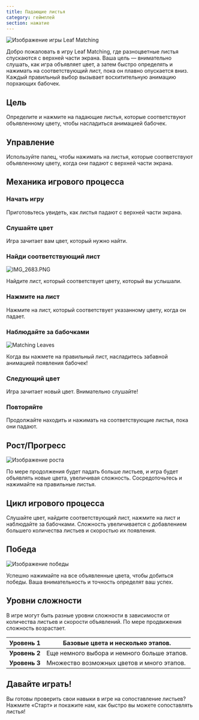 ```yaml
---
title: Падающие листья
category: геймплей
section: нажатие
---
```

![Изображение игры Leaf Matching](https://help.Studycat.com/hc/article_attachments/34975872015385)

Добро пожаловать в игру Leaf Matching, где разноцветные листья спускаются с верхней части экрана. Ваша цель — внимательно слушать, как игра объявляет цвет, а затем быстро определять и нажимать на соответствующий лист, пока он плавно опускается вниз. Каждый правильный выбор вызывает восхитительную анимацию порхающих бабочек.

## Цель

Определите и нажмите на падающие листья, которые соответствуют объявленному цвету, чтобы насладиться анимацией бабочек.

## Управление

Используйте палец, чтобы нажимать на листья, которые соответствуют объявленному цвету, когда они падают с верхней части экрана.

## Механика игрового процесса

### Начать игру

Приготовьтесь увидеть, как листья падают с верхней части экрана.

### Слушайте цвет

Игра зачитает вам цвет, который нужно найти.

### Найди соответствующий лист

![IMG_2683.PNG](https://help.Studycat.com/hc/article_attachments/34823542330905)

Найдите лист, который соответствует цвету, который вы услышали.

### Нажмите на лист

Нажмите на лист, который соответствует указанному цвету, когда он падает.

### Наблюдайте за бабочками

![Matching Leaves](https://help.Studycat.com/hc/article_attachments/34975872017177)

Когда вы нажмете на правильный лист, насладитесь забавной анимацией появления бабочек!

### Следующий цвет

Игра зачитает новый цвет. Внимательно слушайте!

### Повторяйте

Продолжайте находить и нажимать на соответствующие листья, пока они падают.

## Рост/Прогресс

![Изображение роста](https://help.Studycat.com/hc/article_attachments/34918104076185)

По мере продолжения будет падать больше листьев, и игра будет объявлять новые цвета, увеличивая сложность. Сосредоточьтесь и нажимайте на правильные листья.

## Цикл игрового процесса

Слушайте цвет, найдите соответствующий лист, нажмите на лист и наблюдайте за бабочками. Сложность увеличивается с добавлением большего количества листьев и скоростью их появления.

## Победа

![Изображение победы](https://help.Studycat.com/hc/article_attachments/34918075320217)

Успешно нажимайте на все объявленные цвета, чтобы добиться победы. Ваша внимательность и точность определят ваш успех.

## Уровни сложности

В игре могут быть разные уровни сложности в зависимости от количества листьев и скорости объявлений. По мере продвижения сложность возрастает.

| **Уровень 1** | Базовые цвета и несколько этапов. |
| --- | --- |
| **Уровень 2** | Еще немного выбора и немного больше этапов. |
| **Уровень 3** | Множество возможных цветов и много этапов. |

## Давайте играть!

Вы готовы проверить свои навыки в игре на сопоставление листьев? Нажмите «Старт» и покажите нам, как быстро вы можете сопоставлять листья!